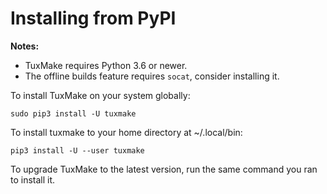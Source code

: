 # Installing from PyPI

**Notes:**

- TuxMake requires Python 3.6 or newer.
- The offline builds feature requires `socat`, consider installing it.

To install TuxMake on your system globally:

```
sudo pip3 install -U tuxmake
```

To install tuxmake to your home directory at ~/.local/bin:

```
pip3 install -U --user tuxmake
```

To upgrade TuxMake to the latest version, run the same command you ran to
install it.
